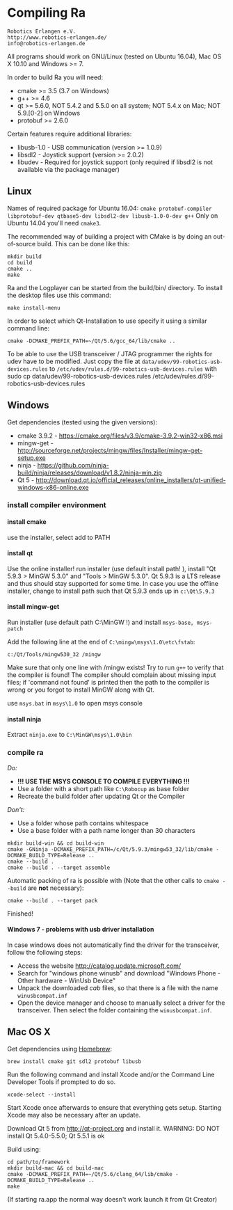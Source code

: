 # Compiling Ra

    Robotics Erlangen e.V.
    http://www.robotics-erlangen.de/
    info@robotics-erlangen.de


All programs should work on GNU/Linux (tested on Ubuntu 16.04), Mac OS X 10.10 and Windows >= 7.

In order to build Ra you will need:
 * cmake >= 3.5 (3.7 on Windows)
 * g++ >= 4.6
 * qt >= 5.6.0, NOT 5.4.2 and 5.5.0 on all system; NOT 5.4.x on Mac; NOT 5.9.[0-2] on Windows
 * protobuf >= 2.6.0

Certain features require additional libraries:
 * libusb-1.0 - USB communication (version >= 1.0.9)
 * libsdl2 - Joystick support (version >= 2.0.2)
 * libudev - Required for joystick support (only required if libsdl2 is not available via the package manager)

## Linux
Names of required package for Ubuntu 16.04: `cmake protobuf-compiler libprotobuf-dev qtbase5-dev libsdl2-dev libusb-1.0-0-dev g++`
Only on Ubuntu 14.04 you'll need `cmake3`.

The recommended way of building a project with CMake is by doing an
out-of-source build. This can be done like this:

```
mkdir build
cd build
cmake ..
make
```

Ra and the Logplayer can be started from the build/bin/ directory.
To install the desktop files use this command:
```
make install-menu
```

In order to select which Qt-Installation to use specify it using a similar command line:
```
cmake -DCMAKE_PREFIX_PATH=~/Qt/5.6/gcc_64/lib/cmake ..
```

To be able to use the USB transceiver / JTAG programmer the rights for udev have to be modified.
Just copy the file at `data/udev/99-robotics-usb-devices.rules` to `/etc/udev/rules.d/99-robotics-usb-devices.rules`
with sudo cp data/udev/99-robotics-usb-devices.rules /etc/udev/rules.d/99-robotics-usb-devices.rules

## Windows
Get dependencies (tested using the given versions):
* cmake 3.9.2 - https://cmake.org/files/v3.9/cmake-3.9.2-win32-x86.msi
* mingw-get - http://sourceforge.net/projects/mingw/files/Installer/mingw-get-setup.exe
* ninja - https://github.com/ninja-build/ninja/releases/download/v1.8.2/ninja-win.zip
* Qt 5 - http://download.qt.io/official_releases/online_installers/qt-unified-windows-x86-online.exe

### install compiler environment

#### install cmake
use the installer, select add to PATH

#### install qt
Use the online installer! run installer (use default install path! ), install "Qt 5.9.3 > MinGW 5.3.0" and "Tools > MinGW 5.3.0". Qt 5.9.3 is a LTS release and thus should stay supported for some time.
In case you use the offline installer, change to install path such that Qt 5.9.3 ends up in `c:\Qt\5.9.3`

#### install mingw-get
Run installer (use default path C:\MinGW !) and install `msys-base, msys-patch`

Add the following line at the end of `C:\mingw\msys\1.0\etc\fstab`:
```
c:/Qt/Tools/mingw530_32 /mingw
```
Make sure that only one line with /mingw exists! Try to run `g++` to verify that the compiler is found!
The compiler should complain about missing input files; if 'command not found' is printed then the path
to the compiler is wrong or you forgot to install MinGW along with Qt.

use `msys.bat` in `msys\1.0` to open msys console

#### install ninja
Extract `ninja.exe` to `C:\MinGW\msys\1.0\bin`

### compile ra
*Do:*
- **!!! USE THE MSYS CONSOLE TO COMPILE EVERYTHING !!!**
- Use a folder with a short path like `C:\Robocup` as base folder
- Recreate the build folder after updating Qt or the Compiler

*Don't:*
- Use a folder whose path contains whitespace
- Use a base folder with a path name longer than 30 characters

```
mkdir build-win && cd build-win
cmake -GNinja -DCMAKE_PREFIX_PATH=/c/Qt/5.9.3/mingw53_32/lib/cmake -DCMAKE_BUILD_TYPE=Release ..
cmake --build .
cmake --build . --target assemble
```

Automatic packing of ra is possible with (Note that the other calls to `cmake --build` are **not** necessary):
```
cmake --build . --target pack
```

Finished!


#### Windows 7 - problems with usb driver installation
In case windows does not automatically find the driver for the transceiver, follow
the following steps:
- Access the website http://catalog.update.microsoft.com/
- Search for "windows phone winusb" and download "Windows Phone - Other hardware - WinUsb Device"
- Unpack the downloaded _cab_ files, so that there is a file with the name `winusbcompat.inf`
- Open the device manager and choose to manually select a driver for the transceiver.
  Then select the folder containing the `winusbcompat.inf`.


## Mac OS X
Get dependencies using [Homebrew](http://brew.sh):
```
brew install cmake git sdl2 protobuf libusb
```
Run the following command and install Xcode and/or the Command Line Developer Tools if prompted to do so.
```
xcode-select --install
```
Start Xcode once afterwards to ensure that everything gets setup. Starting Xcode may also be necessary after an update.

Download Qt 5 from http://qt-project.org and install it.
WARNING: DO NOT install Qt 5.4.0-5.5.0; Qt 5.5.1 is ok

Build using:
```
cd path/to/framework
mkdir build-mac && cd build-mac
cmake -DCMAKE_PREFIX_PATH=~/Qt/5.6/clang_64/lib/cmake -DCMAKE_BUILD_TYPE=Release ..
make
```

(If starting ra.app the normal way doesn't work launch it from Qt Creator)
